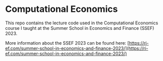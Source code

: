 # Computational Economics
This repo contains the lecture code used in the Computational Economics course I taught at the Summer School in Economics and Finance (SSEF) 2023.

More information about the SSEF 2023 can be found here:
[https://ri-ef.com/summer-school-in-economics-and-finance-2023/](https://ri-ef.com/summer-school-in-economics-and-finance-2023/)
